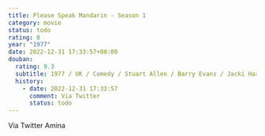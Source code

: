 ```yaml
---
title: Please Speak Mandarin - Season 1
category: movie
status: todo
rating: 0
year: "1977"
date: 2022-12-31 17:33:57+08:00
douban:
  rating: 9.3
  subtitle: 1977 / UK / Comedy / Stuart Allen / Barry Evans / Jacki Harding
  history:
    - date: 2022-12-31 17:33:57
      comment: Via Twitter
      status: todo
---
```


Via Twitter Amina
